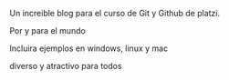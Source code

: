 Un increible blog para el curso de Git y Github de platzi.

Por y para el mundo

Incluira ejemplos en windows, linux y mac

diverso y atractivo para todos
